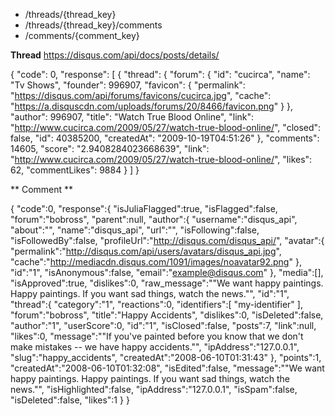 
- /threads/{thread_key}
- /threads/{thread_key}/comments
- /comments/{comment_key}


**Thread** https://disqus.com/api/docs/posts/details/

{
  "code": 0,
  "response": [
    {
      "thread": {
        "forum": {
          "id": "cucirca",
          "name": "Tv Shows",
          "founder": 996907,
          "favicon": {
            "permalink": "https://disqus.com/api/forums/favicons/cucirca.jpg",
            "cache": "https://a.disquscdn.com/uploads/forums/20/8466/favicon.png"
          }
        },
        "author": 996907,
        "title": "Watch True Blood Online",
        "link": "http://www.cucirca.com/2009/05/27/watch-true-blood-online/",
        "closed": false,
        "id": 40385200,
        "createdAt": "2009-10-19T04:51:26"
      },
      "comments": 14605,
      "score": "2.9408284023668639",
      "link": "http://www.cucirca.com/2009/05/27/watch-true-blood-online/",
      "likes": 62,
      "commentLikes": 9884
    }
  ]
}

** Comment **

{
  "code":0,
  "response":{
    "isJuliaFlagged":true,
    "isFlagged":false,
    "forum":"bobross",
    "parent":null,
    "author":{
      "username":"disqus_api",
      "about":"",
      "name":"disqus_api",
      "url":"",
      "isFollowing":false,
      "isFollowedBy":false,
      "profileUrl":"http://disqus.com/disqus_api/",
      "avatar":{
        "permalink":"http://disqus.com/api/users/avatars/disqus_api.jpg",
        "cache":"http://mediacdn.disqus.com/1091/images/noavatar92.png"
      },
      "id":"1",
      "isAnonymous":false,
      "email":"example@disqus.com"
    },
    "media":[],
    "isApproved":true,
    "dislikes":0,
    "raw_message":"\"We want happy paintings. Happy paintings. If you want sad things, watch the news.\"",
    "id":"1",
    "thread":{
      "category":"1",
      "reactions":0,
      "identifiers":[
        "my-identifier"
      ],
      "forum":"bobross",
      "title":"Happy Accidents",
      "dislikes":0,
      "isDeleted":false,
      "author":"1",
      "userScore":0,
      "id":"1",
      "isClosed":false,
      "posts":7,
      "link":null,
      "likes":0,
      "message":"\"If you've painted before you know that we don't make mistakes -- we have happy accidents.\"",
      "ipAddress":"127.0.0.1",
      "slug":"happy_accidents",
      "createdAt":"2008-06-10T01:31:43"
    },
    "points":1,
    "createdAt":"2008-06-10T01:32:08",
    "isEdited":false,
    "message":"\"We want happy paintings. Happy paintings. If you want sad things, watch the news.\"",
    "isHighlighted":false,
    "ipAddress":"127.0.0.1",
    "isSpam":false,
    "isDeleted":false,
    "likes":1
  }
}